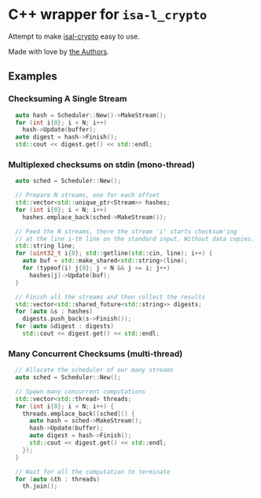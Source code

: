 # C++ wrapper for ``isa-l_crypto``

Attempt to make [isal-crypto] easy to use.

Made with love by [the Authors](./AUTHORS.md).

## Examples

### Checksuming A Single Stream

```c++
  auto hash = Scheduler::New()->MakeStream();
  for (int i{0}; i < N; i++)
    hash->Update(buffer);
  auto digest = hash->Finish();
  std::cout << digest.get() << std::endl;
```

### Multiplexed checksums on stdin (mono-thread)

```c++
  auto sched = Scheduler::New();

  // Prepare N streams, one for each offset
  std::vector<std::unique_ptr<Stream>> hashes;
  for (int i{0}; i < N; i++)
    hashes.emplace_back(sched->MakeStream());

  // Feed the N streams, there the stream 'i' starts checksum'ing
  // at the line i-th line on the standard input. Without data copies.
  std::string line;
  for (uint32_t i{0}; std::getline(std::cin, line); i++) {
    auto buf = std::make_shared<std::string>(line);
    for (typeof(i) j{0}; j < N && j <= i; j++)
      hashes[j]->Update(buf);
  }

  // Finish all the streams and then collect the results
  std::vector<std::shared_future<std::string>> digests;
  for (auto &s : hashes)
    digests.push_back(s->Finish());
  for (auto &digest : digests)
    std::cout << digest.get() << std::endl;
```

### Many Concurrent Checksums (multi-thread)

```c++
  // Allocate the scheduler of our many streams
  auto sched = Scheduler::New();

  // Spawn many concurrent computations
  std::vector<std::thread> threads;
  for (int i{0}; i < N; i++) {
    threads.emplace_back([sched]() {
      auto hash = sched->MakeStream();
      hash->Update(buffer);
      auto digest = hash->Finish();
      std::cout << digest.get() << std::endl;
    });
  }

  // Wait for all the computation to terminate
  for (auto &th : threads)
    th.join();
```

[isal-crypto]: https://github.com/intel/isa-l_crypto
